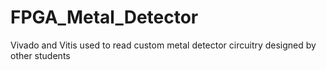 # FPGA_Metal_Detector
Vivado and Vitis used to read custom metal detector circuitry designed by other students

